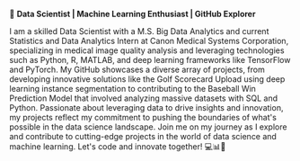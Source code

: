 

🚀 **Data Scientist | Machine Learning Enthusiast | GitHub Explorer**

I am a skilled Data Scientist with a M.S. Big Data Analytics and current Statistics and Data Analytics Intern at Canon Medical Systems Corporation, specializing in medical image quality analysis and leveraging technologies such as Python, R, MATLAB, and deep learning frameworks like TensorFlow and PyTorch. My GitHub showcases a diverse array of projects, from developing innovative solutions like the Golf Scorecard Upload using deep learning instance segmentation to contributing to the Baseball Win Prediction Model that involved analyzing massive datasets with SQL and Python. Passionate about leveraging data to drive insights and innovation, my projects reflect my commitment to pushing the boundaries of what's possible in the data science landscape. Join me on my journey as I explore and contribute to cutting-edge projects in the world of data science and machine learning. Let's code and innovate together!
💻📊🤖

